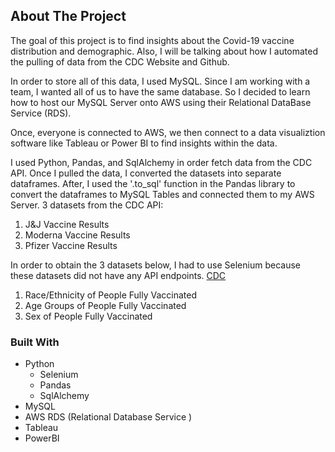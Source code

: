 ## About The Project
The goal of this project is to find insights about the Covid-19 vaccine distribution and demographic. Also, I will be talking about how I automated the pulling of data from the CDC Website and Github. 

In order to store all of this data, I used MySQL. Since I am working with a team, I wanted all of us to have the same database. So I decided to learn how to host our MySQL Server onto AWS using their Relational DataBase Service (RDS).

Once, everyone is connected to AWS, we then connect to a data visualiztion software like Tableau or Power BI to find insights within the data. 

I used Python, Pandas, and SqlAlchemy in order fetch data from the CDC API. Once I pulled the data, I converted the datasets into separate dataframes. After, I used the '.to_sql' function in the Pandas library to convert the dataframes to MySQL Tables and connected them to my AWS Server. 
3 datasets from the CDC API:
1. J&J Vaccine Results
2. Moderna Vaccine Results
3. Pfizer Vaccine Results

In order to obtain the 3 datasets below, I had to use Selenium because these datasets did not have any API endpoints. [CDC](https://covid.cdc.gov/covid-data-tracker/#vaccination-demographic)
1. Race/Ethnicity of People Fully Vaccinated
2. Age Groups of People Fully Vaccinated
3. Sex of People Fully Vaccinated

### Built With
* Python
  * Selenium
  * Pandas
  * SqlAlchemy 
* MySQL
* AWS RDS (Relational Database Service )
* Tableau 
* PowerBI
